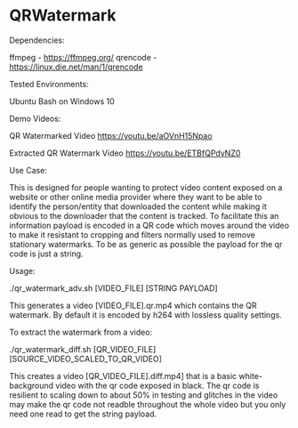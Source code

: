 # QRWatermark

Dependencies:

ffmpeg - https://ffmpeg.org/
qrencode - https://linux.die.net/man/1/qrencode

Tested Environments:

Ubuntu Bash on Windows 10

Demo Videos:

QR Watermarked Video
https://youtu.be/aOVnH15Npao

Extracted QR Watermark Video
https://youtu.be/ETBfQPdyNZ0

Use Case:

This is designed for people wanting to protect video content exposed on a website or other online media provider where they want to be able to identify the person/entity that downloaded the content while making it obvious to the downloader that the content is tracked. To facilitate this an information payload is encoded in a QR code which moves around the video to make it resistant to cropping and filters normally used to remove stationary watermarks. To be as generic as possible the payload for the qr code is just a string.

Usage:

./qr_watermark_adv.sh [VIDEO_FILE] [STRING PAYLOAD]

This generates a video [VIDEO_FILE].qr.mp4 which contains the QR watermark. By default it is encoded by h264 with lossless quality settings.

To extract the watermark from a video:

./qr_watermark_diff.sh [QR_VIDEO_FILE] [SOURCE_VIDEO_SCALED_TO_QR_VIDEO]

This creates a video [QR_VIDEO_FILE].diff.mp4] that is a basic white-background video with the qr code exposed in black. The qr code is resilient to scaling down to about 50% in testing and glitches in the video may make the qr code not readble throughout the whole video but you only need one read to get the string payload.
